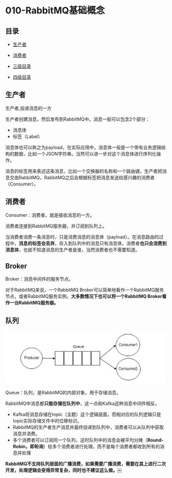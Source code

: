 # 010-RabbitMQ基础概念

## 目录

- [生产者](#生产者)

- [消费者](#消费者)

- [三级目录](#三级目录)

- [四级目录](#四级目录)

## 生产者

生产者,投递消息的一方

生产者创建消息，然后发布到RabbitMQ中。消息一般可以包含2个部分：

- 消息体
- 标签（Label）

消息体也可以称之为payload，在实际应用中，消息体一般是一个带有业务逻辑结构的数据，比如一个JSON字符串。当然可以进一步对这个消息体进行序列化操作。

消息的标签用来表述这条消息，比如一个交换器的名称和一个路由键。生产者把消息交由RabbitMQ，RabbitMQ之后会根据标签把消息发送给感兴趣的消费者（Consumer）。

## 消费者

Consumer：消费者，就是接收消息的一方。

消费者连接到RabbitMQ服务器，并订阅到队列上。

当消费者消费一条消息时，只是消费消息的消息体（payload）。在消息路由的过程中，**消息的标签会丢弃**，存入到队列中的消息只有消息体，消费者**也只会消费到消息体**，也就不知道消息的生产者是谁，当然消费者也不需要知道。

## Broker

Broker：消息中间件的服务节点。

对于RabbitMQ来说，一个RabbitMQ Broker可以简单地看作一个RabbitMQ服务节点，或者RabbitMQ服务实例。**大多数情况下也可以将一个RabbitMQ Broker看作一台RabbitMQ服务器。**

## 队列

<img src="../../../../assets/image-20201130130112840.png" alt="image-20201130130112840" style="zoom:50%;" />

Queue：队列，是RabbitMQ的内部对象，用于存储消息。

RabbitMQ中消息都**只能存储在队列中**，这一点和Kafka这种消息中间件相反。

- Kafka将消息存储在topic（主题）这个逻辑层面，而相对应的队列逻辑只是topic实际存储文件中的位移标识。
- RabbitMQ的生产者生产消息并最终投递到队列中，消费者可以从队列中获取消息并消费。
- 多个消费者可以订阅同一个队列，这时队列中的消息会被平均分摊（**Round-Robin，即轮询**）给多个消费者进行处理，而不是每个消费者都收到所有的消息并处理

**RabbitMQ不支持队列层面的广播消费，如果需要广播消费，需要在其上进行二次开发，处理逻辑会变得异常复杂，同时也不建议这么做。￼**

## 